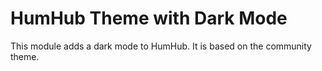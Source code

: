 # HumHub Theme with Dark Mode

This module adds a dark mode to HumHub. It is based on the community theme.


